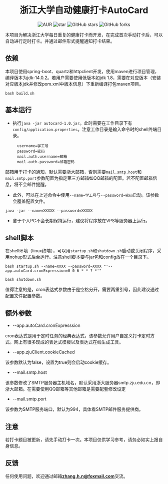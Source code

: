 <h1 style="text-align: center">浙江大学自动健康打卡AutoCard</h1>
<div style="text-align: center">

![AUR](https://img.shields.io/badge/license-Apache%20License%202.0-blue.svg)
![star](https://gitee.com/GCSZHN/AutoCard/badge/star.svg?theme=white)
![GitHub stars](https://img.shields.io/github/stars/GCS-ZHN/AutoCard.svg?style=social&label=Stars)
![GitHub forks](https://img.shields.io/github/forks/GCS-ZHN/AutoCard.svg?style=social&label=Fork)

</div>
本项目为解决浙江大学每日重复的健康打卡而开发，在完成首次手动打卡后，可以自动进行定时打卡。并通过邮件形式提醒通知打卡结果。

## 依赖
本项目使用spring-boot、quartz和httpclient开发，使用maven进行项目管理，编译版本为jdk-14.0.2。若用户需要使用低版本如jdk 1.8，需要在对应版本（安装对应版本jdk并修改pom.xml中版本信息）下重新编译打包maven项目。

`bash build.sh`

## 基本运行
- 执行`java -jar autocard-1.0.jar`。此时需要在工作目录下有`config/application.properties`。注意工作目录是输入命令时的shell终端目录。

        username=学工号
        password=密码
        mail.auth.username=邮箱
        mail.auth.password=邮箱密码

邮箱用于打卡的通知，默认需要浙大邮箱，否则需要`mail.smtp.host`和`mail.smtp.port`参数配置为指定第三方邮箱如QQ邮箱的配置。若不配置邮箱信息，将不会邮件提醒。

- 此外，可以在上述命令中使用`--name=学工号`与`--password=密码`启动。该参数会覆盖配置文件。

`java -jar --name=XXXXX --password=XXXXX`

- 鉴于个人PC不会长期保持运行，建议将程序放在VPS等服务器上运行。

## shell脚本
在shell环境（linux终端），可以用`startup.sh`和`shutdown.sh`启动或关闭程序，采用nohup形式后台运行。注意shell脚本要与jar包和config放在一个目录下。

`bash startup.sh --name=XXXX --password=XXXX "'--app.autoCard.cronExpression=0 0 6 * * ? *'"`

`bash shutdown.sh`

值得注意的是，cron表达式参数由于是空格分开，需要两重引号，因此建议通过配置文件配置参数。

## 额外参数
- --app.autoCard.cronExpresssion

cron表达式是用于定时任务的经典表达式，该参数允许用户自定义打卡定时方式。网上有很多现成的表达式模板以及表达式在线生成工具。

- --app.zjuClient.cookieCached

该参数默认为false，设置为true则会启动cookie缓存。

- --mail.smtp.host

该参数修改了SMTP服务器主机域名，默认采用浙大服务器smtp.zju.edu.cn，即浙大邮箱。在需要使用QQ邮箱等其他邮箱是需要配套修改设定

- --mail.smtp.port
  
该参数为SMTP服务端口，默认为994，具体看SMTP邮件服务提供商。

## 注意
若打卡题目被更新，请先手动打卡一次。本项目仅供学习参考，请务必如实上报自身信息。

## 反馈
任何使用问题，欢迎通过邮箱**zhang.h.n@foxmail.com**交流。
